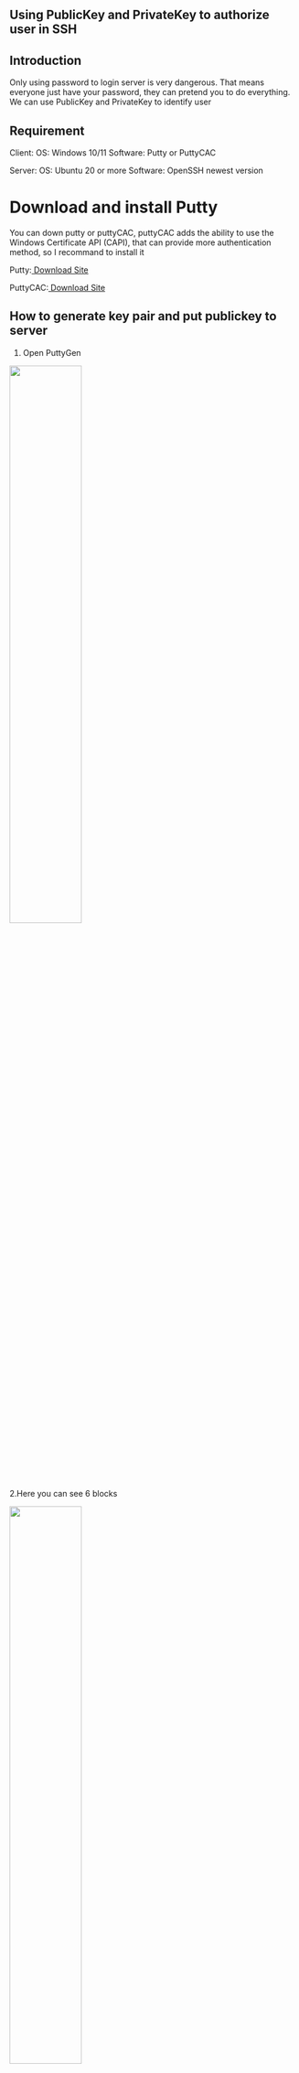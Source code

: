 ## Using PublicKey and PrivateKey to authorize user in SSH

## Introduction
Only using password to login server is very dangerous.
That means everyone just have your password, they can pretend you to do everything.
We can use PublicKey and PrivateKey to identify user

## Requirement
Client:
    OS: Windows 10/11
    Software: Putty or PuttyCAC

Server:
    OS: Ubuntu 20 or more
    Software: OpenSSH newest version

# Download and install Putty

You can down putty or puttyCAC, puttyCAC adds the ability to use the Windows Certificate API (CAPI), that can provide more authentication method, so I recommand to install it

Putty:<a href="https://www.chiark.greenend.org.uk/~sgtatham/putty/latest.html" target="_blank"> Download Site</a>

PuttyCAC:<a href="https://github.com/NoMoreFood/putty-cac/releases" target="_blank"> Download Site</a>


## How to generate key pair and put publickey to server

1. Open PuttyGen

<img src="./images/1.puttyGen.png" width="50%" height="50%"> </img>

2.Here you can see 6 blocks

<img src="./images/2.PuttyGenApperance.png" width="50%" height="50%"> </img>

    1. Here will display publickey
    2. Here can generate key pair
    3. Here can load exist privatekey
    4. Here can save key pair
    5. Here can select what type of key will be generate (Usually select to RSA)
    6. Here can set number of bits in your key (Recommand more than 2048) 

3. Select your option and click Generate

4. Moving your mouse over blank area

<img src="./images/3.PuttyGen_seed.png" width="50%" height="50%"> </img>

5. Key Pair have been generated

<img src="./images/4.KeyPair_generated.png" width="50%" height="50%"> </img>


6. Edit key comment, That will help you to identify which key you want to use
7. Enter key passphrase to lock this privatekey

<img src="./images/5.Key_Pair_needed_info.png" width="50%" height="50%"> </img>


8. Save your privatekey to your safety dictionary

<img src="./images/6.Save_PrivateKey.png" width="50%" height="50%"> </img>


9. Copy public Key and paste a new text file

<img src="./images/7.copy_public_key.png" width="50%" height="50%"> </img>

<img src="./images/8.public_key.png" width="50%" height="50%"> </img>

10. Connect your server

11. cd to ~/.ssh

```sh
cd ~/.ssh
```

12. Paste your public key to authorized_keys

```sh 
echo <YOUR PUBLICKEY> >> authorized_keys
```
<img src="./images/9.save_publickey_to_server.png" width="50%" height="50%"> </img>


## Using PrivateKey to login server

1. Open Putty and enter IP,Port,protocol and Session Name

<img src="./images/10.Putty_Apperence.png" width="50%" height="50%"> </img>

2. Click Left Nav Bar, Select Connection/Auth

<img src="./images/11.Putty_key_layer.png" width="50%" height="50%"> </img>

3. Browse PrivateKey

<img src="./images/12.Browse_key.png" width="50%" height="50%"> </img>

4. Click Left Nav Bar, Select Windows/Appearance, change font size as your want

<img src="./images/13.appearance.png" width="50%" height="50%"> </img>

5. Click Left Nav Bar, Select Session, and click save

<img src="./images/10.Putty_Apperence.png" width="50%" height="50%"> </img>

## Connect to server 

Click Session name twice, then enter passparse, that you can login to server

## Advance SSH Security in server

1. login as root

2. edit /etc/ssh/sshd_config

```sh
vim /etc/ssh/sshd_config
```

3. Find PermitRootLogin set to no

```sh
PermitRootLogin no
```

4. Find PasswordAuthentication set to no

```sh
PasswordAuthentication no
```

5. Find AllowUsers and += your username

```sh
AllowUsers += username
```

6. save file and

7. Restart ssh service

```sh
systemctl restart ssh
```






